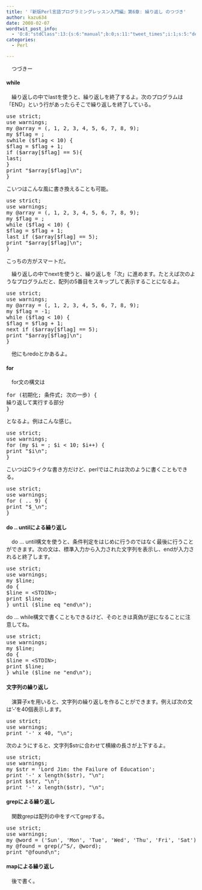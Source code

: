 ```yaml
---
title: '『新版Perl言語プログラミングレッスン入門編』第6章: 繰り返し のつづき'
author: kazu634
date: 2008-02-07
wordtwit_post_info:
  - 'O:8:"stdClass":13:{s:6:"manual";b:0;s:11:"tweet_times";i:1;s:5:"delay";i:0;s:7:"enabled";i:1;s:10:"separation";s:2:"60";s:7:"version";s:3:"3.7";s:14:"tweet_template";b:0;s:6:"status";i:2;s:6:"result";a:0:{}s:13:"tweet_counter";i:2;s:13:"tweet_log_ids";a:1:{i:0;i:3701;}s:9:"hash_tags";a:0:{}s:8:"accounts";a:1:{i:0;s:7:"kazu634";}}'
categories:
  - Perl

---
```

<div class="section">
<p>
    　つづきー
</p>
  
<p>
<a name="seemore"></a>
</p>
  
<h4>
    while
</h4>
  
<p>
    　繰り返しの中でlastを使うと、繰り返しを終了するよ。次のプログラムは「END」という行があったらそこで繰り返しを終了している。
</p>
  
<pre class="syntax-highlight">
<span class="synStatement">use strict</span>;
<span class="synStatement">use warnings</span>;
<span class="synStatement">my</span> <span class="synIdentifier">@array</span> = (<span class="synConstant"></span>, <span class="synConstant">1</span>, <span class="synConstant">2</span>, <span class="synConstant">3</span>, <span class="synConstant">4</span>, <span class="synConstant">5</span>, <span class="synConstant">6</span>, <span class="synConstant">7</span>, <span class="synConstant">8</span>, <span class="synConstant">9</span>);
<span class="synStatement">my</span> <span class="synIdentifier">$flag</span> = <span class="synConstant"></span>;
swhile (<span class="synIdentifier">$flag</span> &#60; <span class="synConstant">10</span>) {
<span class="synIdentifier">$flag</span> = <span class="synIdentifier">$flag</span> + <span class="synConstant">1</span>;
<span class="synStatement">if</span> (<span class="synIdentifier">$array</span>[<span class="synIdentifier">$flag</span>] == <span class="synConstant">5</span>){
<span class="synStatement">last</span>;
}
<span class="synStatement">print</span> <span class="synConstant">&#34;</span><span class="synIdentifier">$array</span><span class="synConstant">[</span><span class="synIdentifier">$flag</span><span class="synConstant">]</span><span class="synSpecial">\n</span><span class="synConstant">&#34;</span>;
}
</pre>
  
<p>
    こいつはこんな風に書き換えることも可能。
</p>
  
<pre class="syntax-highlight">
<span class="synStatement">use strict</span>;
<span class="synStatement">use warnings</span>;
<span class="synStatement">my</span> <span class="synIdentifier">@array</span> = (<span class="synConstant"></span>, <span class="synConstant">1</span>, <span class="synConstant">2</span>, <span class="synConstant">3</span>, <span class="synConstant">4</span>, <span class="synConstant">5</span>, <span class="synConstant">6</span>, <span class="synConstant">7</span>, <span class="synConstant">8</span>, <span class="synConstant">9</span>);
<span class="synStatement">my</span> <span class="synIdentifier">$flag</span> = <span class="synConstant"></span>;
<span class="synStatement">while</span> (<span class="synIdentifier">$flag</span> &#60; <span class="synConstant">10</span>) {
<span class="synIdentifier">$flag</span> = <span class="synIdentifier">$flag</span> + <span class="synConstant">1</span>;
<span class="synStatement">last</span> <span class="synStatement">if</span> (<span class="synIdentifier">$array</span>[<span class="synIdentifier">$flag</span>] == <span class="synConstant">5</span>);
<span class="synStatement">print</span> <span class="synConstant">&#34;</span><span class="synIdentifier">$array</span><span class="synConstant">[</span><span class="synIdentifier">$flag</span><span class="synConstant">]</span><span class="synSpecial">\n</span><span class="synConstant">&#34;</span>;
}
</pre>
  
<p>
    こっちの方がスマートだ。
</p>
  
<p>
    　繰り返しの中でnextを使うと、繰り返しを「次」に進めます。たとえば次のようなプログラムだと、配列の5番目をスキップして表示することになるよ。
</p>
  
<pre class="syntax-highlight">
<span class="synStatement">use strict</span>;
<span class="synStatement">use warnings</span>;
<span class="synStatement">my</span> <span class="synIdentifier">@array</span> = (<span class="synConstant"></span>, <span class="synConstant">1</span>, <span class="synConstant">2</span>, <span class="synConstant">3</span>, <span class="synConstant">4</span>, <span class="synConstant">5</span>, <span class="synConstant">6</span>, <span class="synConstant">7</span>, <span class="synConstant">8</span>, <span class="synConstant">9</span>);
<span class="synStatement">my</span> <span class="synIdentifier">$flag</span> = <span class="synConstant">-1</span>;
<span class="synStatement">while</span> (<span class="synIdentifier">$flag</span> &#60; <span class="synConstant">10</span>) {
<span class="synIdentifier">$flag</span> = <span class="synIdentifier">$flag</span> + <span class="synConstant">1</span>;
<span class="synStatement">next</span> <span class="synStatement">if</span> (<span class="synIdentifier">$array</span>[<span class="synIdentifier">$flag</span>] == <span class="synConstant">5</span>);
<span class="synStatement">print</span> <span class="synConstant">&#34;</span><span class="synIdentifier">$array</span><span class="synConstant">[</span><span class="synIdentifier">$flag</span><span class="synConstant">]</span><span class="synSpecial">\n</span><span class="synConstant">&#34;</span>;
}
</pre>
  
<p>
    　他にもredoとかあるよ。
</p>
  
<h4>
    for
</h4>
  
<p>
    　for文の構文は
</p>
  
<pre class="syntax-highlight">
<span class="synStatement">for</span> (初期化; 条件式; 次の一歩) {
繰り返して実行する部分
}
</pre>
  
<p>
    となるよ。例はこんな感じ。
</p>
  
<pre class="syntax-highlight">
<span class="synStatement">use strict</span>;
<span class="synStatement">use warnings</span>;
<span class="synStatement">for</span> (<span class="synStatement">my</span> <span class="synIdentifier">$i</span> = <span class="synConstant"></span>; <span class="synIdentifier">$i</span> &#60; <span class="synConstant">10</span>; <span class="synIdentifier">$i</span>++) {
<span class="synStatement">print</span> <span class="synConstant">&#34;</span><span class="synIdentifier">$i</span><span class="synSpecial">\n</span><span class="synConstant">&#34;</span>;
}
</pre>
  
<p>
    こいつはCライクな書き方だけど、perlではこれは次のように書くこともできる。
</p>
  
<pre class="syntax-highlight">
<span class="synStatement">use strict</span>;
<span class="synStatement">use warnings</span>;
<span class="synStatement">for</span> (<span class="synConstant"></span> .. <span class="synConstant">9</span>) {
<span class="synStatement">print</span> <span class="synConstant">&#34;</span><span class="synIdentifier">$_</span><span class="synSpecial">\n</span><span class="synConstant">&#34;</span>;
}
</pre>
  
<h4>
    do .. untilによる繰り返し
</h4>
  
<p>
    　do &#8230; until構文を使うと、条件判定をはじめに行うのではなく最後に行うことができます。次の文は、標準入力から入力された文字列を表示し、endが入力されると終了します。
</p>
  
<pre class="syntax-highlight">
<span class="synStatement">use strict</span>;
<span class="synStatement">use warnings</span>;
<span class="synStatement">my</span> <span class="synIdentifier">$line</span>;
<span class="synStatement">do</span> {
<span class="synIdentifier">$line</span> = <span class="synIdentifier">&#60;STDIN&#62;</span>;
<span class="synStatement">print</span> <span class="synIdentifier">$line</span>;
} <span class="synStatement">until</span> (<span class="synIdentifier">$line</span> <span class="synStatement">eq</span> <span class="synConstant">&#34;end</span><span class="synSpecial">\n</span><span class="synConstant">&#34;</span>);
</pre>
  
<p>
    do &#8230; while構文で書くこともできるけど、そのときは真偽が逆になることに注意してね。
</p>
  
<pre class="syntax-highlight">
<span class="synStatement">use strict</span>;
<span class="synStatement">use warnings</span>;
<span class="synStatement">my</span> <span class="synIdentifier">$line</span>;
<span class="synStatement">do</span> {
<span class="synIdentifier">$line</span> = <span class="synIdentifier">&#60;STDIN&#62;</span>;
<span class="synStatement">print</span> <span class="synIdentifier">$line</span>;
} <span class="synStatement">while</span> (<span class="synIdentifier">$line</span> <span class="synStatement">ne</span> <span class="synConstant">&#34;end</span><span class="synSpecial">\n</span><span class="synConstant">&#34;</span>);
</pre>
  
<h4>
    文字列の繰り返し
</h4>
  
<p>
    　演算子xを用いると、文字列の繰り返しを作ることができます。例えば次の文は&#8217;-&#8216;を40個表示します。
</p>
  
<pre class="syntax-highlight">
<span class="synStatement">use strict</span>;
<span class="synStatement">use warnings</span>;
<span class="synStatement">print</span> <span class="synConstant">'-'</span> x <span class="synConstant">40</span>, <span class="synConstant">&#34;</span><span class="synSpecial">\n</span><span class="synConstant">&#34;</span>;
</pre>
  
<p>
    次のようにすると、文字列$strに合わせて横線の長さが上下するよ。
</p>
  
<pre class="syntax-highlight">
<span class="synStatement">use strict</span>;
<span class="synStatement">use warnings</span>;
<span class="synStatement">my</span> <span class="synIdentifier">$str</span> = <span class="synConstant">'Lord Jim: the Failure of Education'</span>;
<span class="synStatement">print</span> <span class="synConstant">'-'</span> x <span class="synStatement">length</span>(<span class="synIdentifier">$str</span>), <span class="synConstant">&#34;</span><span class="synSpecial">\n</span><span class="synConstant">&#34;</span>;
<span class="synStatement">print</span> <span class="synIdentifier">$str</span>, <span class="synConstant">&#34;</span><span class="synSpecial">\n</span><span class="synConstant">&#34;</span>;
<span class="synStatement">print</span> <span class="synConstant">'-'</span> x <span class="synStatement">length</span>(<span class="synIdentifier">$str</span>), <span class="synConstant">&#34;</span><span class="synSpecial">\n</span><span class="synConstant">&#34;</span>;
</pre>
  
<h4>
    grepによる繰り返し
</h4>
  
<p>
    　関数grepは配列の中をすべてgrepする。
</p>
  
<pre class="syntax-highlight">
<span class="synStatement">use strict</span>;
<span class="synStatement">use warnings</span>;
<span class="synStatement">my</span> <span class="synIdentifier">@word</span> = (<span class="synConstant">'Sun'</span>, <span class="synConstant">'Mon'</span>, <span class="synConstant">'Tue'</span>, <span class="synConstant">'Wed'</span>, <span class="synConstant">'Thu'</span>, <span class="synConstant">'Fri'</span>, <span class="synConstant">'Sat'</span>);
<span class="synStatement">my</span> <span class="synIdentifier">@found</span> = <span class="synStatement">grep</span>(<span class="synStatement">/</span><span class="synConstant">^S</span><span class="synStatement">/</span>, <span class="synIdentifier">@word</span>);
<span class="synStatement">print</span> <span class="synConstant">&#34;</span><span class="synIdentifier">@found</span><span class="synSpecial">\n</span><span class="synConstant">&#34;</span>;
</pre>
  
<h4>
    mapによる繰り返し
</h4>
  
<p>
    　後で書く。
</p>
</div>

